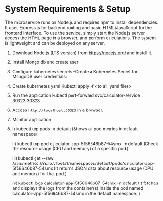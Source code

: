 # System Requirements & Setup

The microservice runs on Node.js and requires npm to install dependencies. It uses Express.js for backend routing and basic HTML/JavaScript for the frontend interface. To use the service, simply start the Node.js server, access the HTML page in a browser, and perform calculations. The system is lightweight and can be deployed on any server.

1) Download Node.js (LTS version) from https://nodejs.org/ and install it.

2) Install Mongo db and create user

3) Configure kubernetes secrets
   -Create a Kubernetes Secret for MongoDB user credentials:
   
4) Create kubernetes yaml
   Kubectl apply -f <to all .yaml files>

5) Run the application
   kubectl port-forward svc/calculator-service 30323:30323
   
6) Access `http://localhost:30323` in a browser.
7) Monitor application
8) 
   i) kubectl top pods -n default
   (Shows all pod metrics in default namespace)
   
   ii) kubectl top pod calculator-app-5f56646b87-54smx -n default
   (Check the resource usage (CPU and memory) of a specific pod.)
   
   iii) kubectl get --raw /apis/metrics.k8s.io/v1beta1/namespaces/default/pods/calculator-app-5f56646b87-54smx
   (It returns JSON data about resource usage (CPU and memory) for that pod.)
   
   iv) kubectl logs calculator-app-5f56646b87-54smx -n default
   (It fetches and displays the logs from the container(s) inside the pod named calculator-app-5f56646b87-54smx in the default namespace. )


